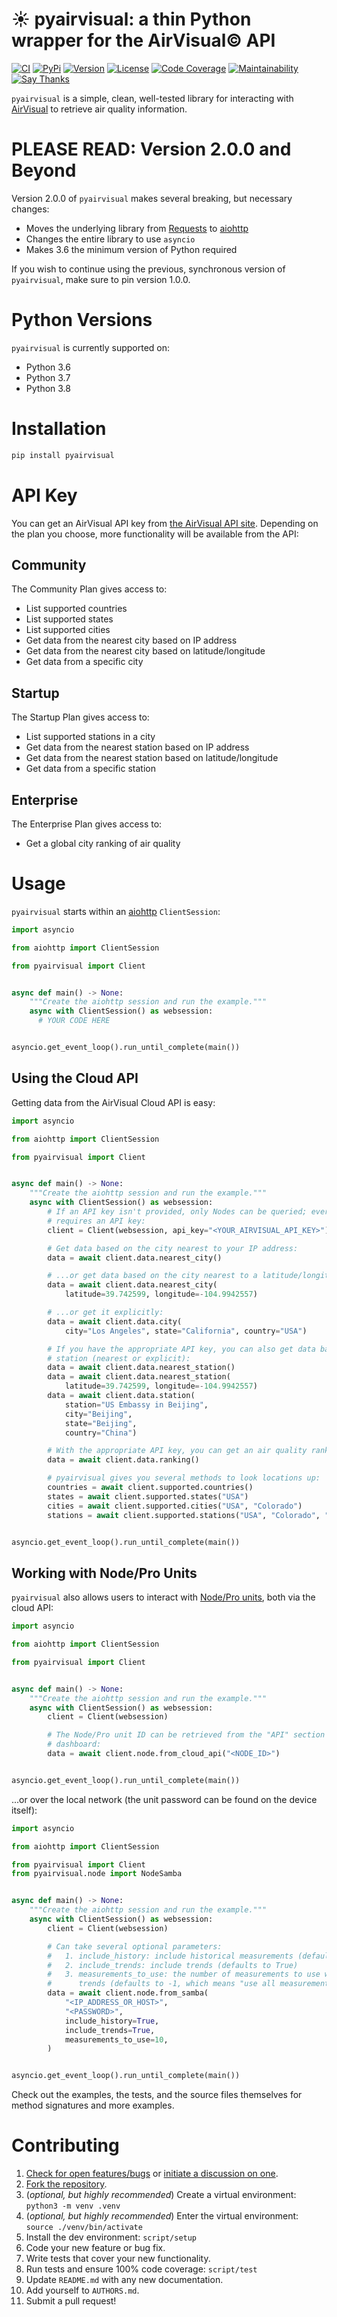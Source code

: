 # ☀️ pyairvisual: a thin Python wrapper for the AirVisual© API

[![CI](https://github.com/bachya/pyairvisual/workflows/CI/badge.svg)](https://github.com/bachya/pyairvisual/actions)
[![PyPi](https://img.shields.io/pypi/v/pyairvisual.svg)](https://pypi.python.org/pypi/pyairvisual)
[![Version](https://img.shields.io/pypi/pyversions/pyairvisual.svg)](https://pypi.python.org/pypi/pyairvisual)
[![License](https://img.shields.io/pypi/l/pyairvisual.svg)](https://github.com/bachya/pyairvisual/blob/master/LICENSE)
[![Code Coverage](https://codecov.io/gh/bachya/pyairvisual/branch/master/graph/badge.svg)](https://codecov.io/gh/bachya/pyairvisual)
[![Maintainability](https://api.codeclimate.com/v1/badges/948e4e3c84e5c49826f1/maintainability)](https://codeclimate.com/github/bachya/pyairvisual/maintainability)
[![Say Thanks](https://img.shields.io/badge/SayThanks-!-1EAEDB.svg)](https://saythanks.io/to/bachya)

`pyairvisual` is a simple, clean, well-tested library for interacting with
[AirVisual](https://www.airvisual.com/) to retrieve air quality information.

# PLEASE READ: Version 2.0.0 and Beyond

Version 2.0.0 of `pyairvisual` makes several breaking, but necessary changes:

* Moves the underlying library from
  [Requests](http://docs.python-requests.org/en/master/) to
  [aiohttp](https://aiohttp.readthedocs.io/en/stable/)
* Changes the entire library to use `asyncio`
* Makes 3.6 the minimum version of Python required

If you wish to continue using the previous, synchronous version of
`pyairvisual`, make sure to pin version 1.0.0.

# Python Versions

`pyairvisual` is currently supported on:

* Python 3.6
* Python 3.7
* Python 3.8

# Installation

```python
pip install pyairvisual
```

# API Key

You can get an AirVisual API key from
[the AirVisual API site](https://www.airvisual.com/user/api). Depending on
the plan you choose, more functionality will be available from the API:

## Community

The Community Plan gives access to:

* List supported countries
* List supported states
* List supported cities
* Get data from the nearest city based on IP address
* Get data from the nearest city based on latitude/longitude
* Get data from a specific city

## Startup

The Startup Plan gives access to:

* List supported stations in a city
* Get data from the nearest station based on IP address
* Get data from the nearest station based on latitude/longitude
* Get data from a specific station

## Enterprise

The Enterprise Plan gives access to:

* Get a global city ranking of air quality

# Usage

`pyairvisual` starts within an
[aiohttp](https://aiohttp.readthedocs.io/en/stable/) `ClientSession`:

```python
import asyncio

from aiohttp import ClientSession

from pyairvisual import Client


async def main() -> None:
    """Create the aiohttp session and run the example."""
    async with ClientSession() as websession:
      # YOUR CODE HERE


asyncio.get_event_loop().run_until_complete(main())
```

## Using the Cloud API

Getting data from the AirVisual Cloud API is easy:

```python
import asyncio

from aiohttp import ClientSession

from pyairvisual import Client


async def main() -> None:
    """Create the aiohttp session and run the example."""
    async with ClientSession() as websession:
        # If an API key isn't provided, only Nodes can be queried; everything else
        # requires an API key:
        client = Client(websession, api_key="<YOUR_AIRVISUAL_API_KEY>")

        # Get data based on the city nearest to your IP address:
        data = await client.data.nearest_city()

        # ...or get data based on the city nearest to a latitude/longitude:
        data = await client.data.nearest_city(
            latitude=39.742599, longitude=-104.9942557)

        # ...or get it explicitly:
        data = await client.data.city(
            city="Los Angeles", state="California", country="USA")

        # If you have the appropriate API key, you can also get data based on
        # station (nearest or explicit):
        data = await client.data.nearest_station()
        data = await client.data.nearest_station(
            latitude=39.742599, longitude=-104.9942557)
        data = await client.data.station(
            station="US Embassy in Beijing",
            city="Beijing",
            state="Beijing",
            country="China")

        # With the appropriate API key, you can get an air quality ranking:
        data = await client.data.ranking()

        # pyairvisual gives you several methods to look locations up:
        countries = await client.supported.countries()
        states = await client.supported.states("USA")
        cities = await client.supported.cities("USA", "Colorado")
        stations = await client.supported.stations("USA", "Colorado", "Denver")


asyncio.get_event_loop().run_until_complete(main())
```

## Working with Node/Pro Units

`pyairvisual` also allows users to interact with
[Node/Pro units](https://www.airvisual.com/air-quality-monitor), both via the cloud API:

```python
import asyncio

from aiohttp import ClientSession

from pyairvisual import Client


async def main() -> None:
    """Create the aiohttp session and run the example."""
    async with ClientSession() as websession:
        client = Client(websession)

        # The Node/Pro unit ID can be retrieved from the "API" section of the cloud
        # dashboard:
        data = await client.node.from_cloud_api("<NODE_ID>")


asyncio.get_event_loop().run_until_complete(main())
```

...or over the local network (the unit password can be found on the device itself):

```python
import asyncio

from aiohttp import ClientSession

from pyairvisual import Client
from pyairvisual.node import NodeSamba


async def main() -> None:
    """Create the aiohttp session and run the example."""
    async with ClientSession() as websession:
        client = Client(websession)

        # Can take several optional parameters:
        #   1. include_history: include historical measurements (defaults to True)
        #   2. include_trends: include trends (defaults to True)
        #   3. measurements_to_use: the number of measurements to use when calculating
        #      trends (defaults to -1, which means "use all measurements")
        data = await client.node.from_samba(
            "<IP_ADDRESS_OR_HOST>",
            "<PASSWORD>",
            include_history=True,
            include_trends=True,
            measurements_to_use=10,
        )


asyncio.get_event_loop().run_until_complete(main())
```

Check out the examples, the tests, and the source files themselves for method
signatures and more examples.

# Contributing

1. [Check for open features/bugs](https://github.com/bachya/pyairvisual/issues)
  or [initiate a discussion on one](https://github.com/bachya/pyairvisual/issues/new).
2. [Fork the repository](https://github.com/bachya/pyairvisual/fork).
3. (_optional, but highly recommended_) Create a virtual environment: `python3 -m venv .venv`
4. (_optional, but highly recommended_) Enter the virtual environment: `source ./venv/bin/activate`
5. Install the dev environment: `script/setup`
6. Code your new feature or bug fix.
7. Write tests that cover your new functionality.
8. Run tests and ensure 100% code coverage: `script/test`
9. Update `README.md` with any new documentation.
10. Add yourself to `AUTHORS.md`.
11. Submit a pull request!
